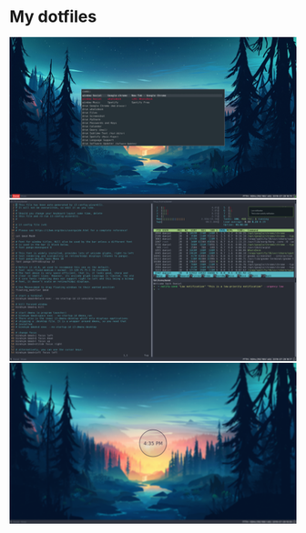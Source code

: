 # My dotfiles
![Rofi](screenshots/rofi.png)
![Vim and notifications](screenshots/notifications.png)
![Lockscreen](screenshots/lockscreen.png)
